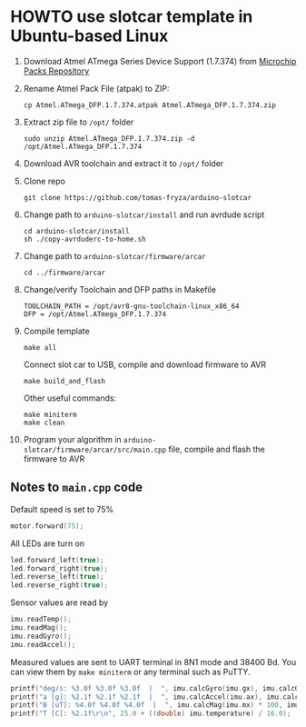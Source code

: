 # HOWTO use slotcar template in Ubuntu-based Linux

1. Download Atmel ATmega Series Device Support (1.7.374) from [Microchip Packs Repository](http://packs.download.atmel.com/)

2. Rename Atmel Pack File (atpak) to ZIP:

   ```shell
   cp Atmel.ATmega_DFP.1.7.374.atpak Atmel.ATmega_DFP.1.7.374.zip
   ```

3. Extract zip file to `/opt/` folder

   ```shell
   sudo unzip Atmel.ATmega_DFP.1.7.374.zip -d /opt/Atmel.ATmega_DFP.1.7.374
   ```

4. Download AVR toolchain and extract it to `/opt/` folder

5. Clone repo

   ```shell
   git clone https://github.com/tomas-fryza/arduino-slotcar
   ```

6. Change path to `arduino-slotcar/install` and run avrdude script

   ```shell
   cd arduino-slotcar/install
   sh ./copy-avrduderc-to-home.sh
   ```

7. Change path to `arduino-slotcar/firmware/arcar`

   ```shell
   cd ../firmware/arcar
   ```

8. Change/verify Toolchain and DFP paths in Makefile

   ```shell
   TOOLCHAIN_PATH = /opt/avr8-gnu-toolchain-linux_x86_64
   DFP = /opt/Atmel.ATmega_DFP.1.7.374
   ```

9. Compile template

   ```shell
   make all
   ```

   Connect slot car to USB, compile and download firmware to AVR

   ```shell
   make build_and_flash
   ```

   Other useful commands:

   ```shell
   make miniterm
   make clean
   ```

10. Program your algorithm in `arduino-slotcar/firmware/arcar/src/main.cpp` file, compile and flash the firmware to AVR

## Notes to `main.cpp` code

Default speed is set to 75%

```c
motor.forward(75);
```

All LEDs are turn on

```c
led.forward_left(true);
led.forward_right(true);
led.reverse_left(true);
led.reverse_right(true);
```

Sensor values are read by

```c
imu.readTemp();
imu.readMag();
imu.readGyro();
imu.readAccel();
```

Measured values are sent to UART terminal in 8N1 mode and 38400 Bd. You can view them by `make miniterm` or any terminal such as PuTTY.

```c
printf("deg/s: %3.0f %3.0f %3.0f  |  ", imu.calcGyro(imu.gx), imu.calcGyro(imu.gy), imu.calcGyro(imu.gz));
printf("a [g]: %2.1f %2.1f %2.1f  |  ", imu.calcAccel(imu.ax), imu.calcAccel(imu.ay), imu.calcAccel(imu.az));
printf("B [uT]: %4.0f %4.0f %4.0f  |  ", imu.calcMag(imu.mx) * 100, imu.calcMag(imu.my) * 100, imu.calcMag(imu.mz) * 100);
printf("T [C]: %2.1f\r\n", 25.0 + ((double) imu.temperature) / 16.0);
```
